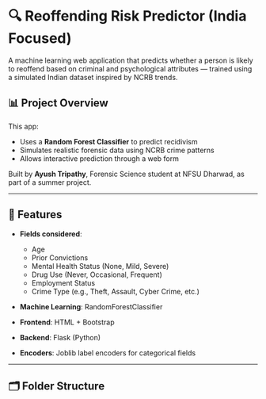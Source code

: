 # 🔍 Reoffending Risk Predictor (India Focused)

A machine learning web application that predicts whether a person is likely to reoffend based on criminal and psychological attributes — trained using a simulated Indian dataset inspired by NCRB trends.

## 📊 Project Overview

This app:
- Uses a **Random Forest Classifier** to predict recidivism
- Simulates realistic forensic data using NCRB crime patterns
- Allows interactive prediction through a web form

Built by **Ayush Tripathy**, Forensic Science student at NFSU Dharwad, as part of a summer project.

---

## 🧠 Features

- **Fields considered**:
  - Age
  - Prior Convictions
  - Mental Health Status (None, Mild, Severe)
  - Drug Use (Never, Occasional, Frequent)
  - Employment Status
  - Crime Type (e.g., Theft, Assault, Cyber Crime, etc.)

- **Machine Learning**: RandomForestClassifier
- **Frontend**: HTML + Bootstrap
- **Backend**: Flask (Python)
- **Encoders**: Joblib label encoders for categorical fields

---

## 🗂️ Folder Structure

